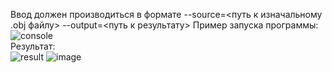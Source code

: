 Ввод должен производиться в формате --source=<путь к изначальному .obj файлу> --output=<путь к результату>
Пример запуска программы:<br/>
![console](https://user-images.githubusercontent.com/43548404/120652136-23ca7800-c488-11eb-87a2-150a73a584ae.png)<br/>
Результат:<br/>
![result](https://user-images.githubusercontent.com/43548404/120652191-32b12a80-c488-11eb-85ca-a7b9c9935512.png)
![image](https://user-images.githubusercontent.com/43548404/120656831-a05f5580-c48c-11eb-8fbd-5b64e1bb96fc.png)
